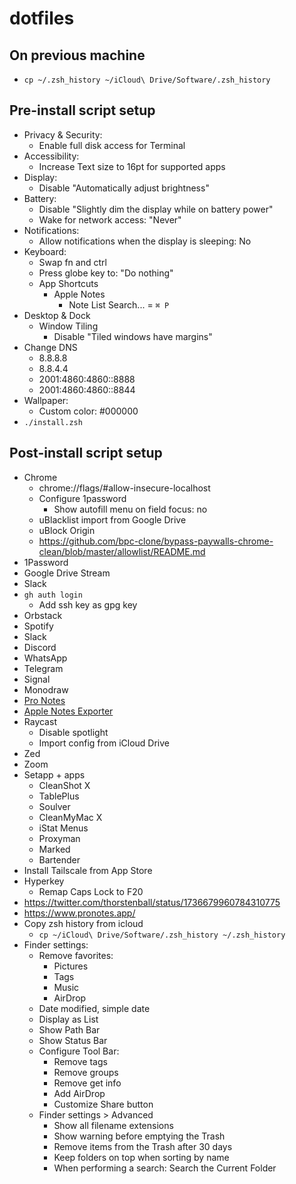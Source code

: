 # dotfiles

## On previous machine

- `cp ~/.zsh_history ~/iCloud\ Drive/Software/.zsh_history`

## Pre-install script setup

- Privacy & Security:
  - Enable full disk access for Terminal
- Accessibility:
  - Increase Text size to 16pt for supported apps
- Display:
  - Disable "Automatically adjust brightness"
- Battery:
  - Disable "Slightly dim the display while on battery power"
  - Wake for network access: "Never"
- Notifications:
  - Allow notifications when the display is sleeping: No
- Keyboard:
  - Swap fn and ctrl
  - Press globe key to: "Do nothing"
  - App Shortcuts
    - Apple Notes
      - Note List Search... = `⌘ P`
- Desktop & Dock
  - Window Tiling
    - Disable "Tiled windows have margins"
- Change DNS
  - 8.8.8.8
  - 8.8.4.4
  - 2001:4860:4860::8888
  - 2001:4860:4860::8844
- Wallpaper:
  - Custom color: #000000
- `./install.zsh`

## Post-install script setup

- Chrome
  - chrome://flags/#allow-insecure-localhost
  - Configure 1password
    - Show autofill menu on field focus: no
  - uBlacklist import from Google Drive
  - uBlock Origin
  - https://github.com/bpc-clone/bypass-paywalls-chrome-clean/blob/master/allowlist/README.md
- 1Password
- Google Drive Stream
- Slack
- `gh auth login`
  - Add ssh key as gpg key
- Orbstack
- Spotify
- Slack
- Discord
- WhatsApp
- Telegram
- Signal
- Monodraw
- [Pro Notes](https://pronotes.app/direct-download)
- [Apple Notes Exporter](https://apps.apple.com/us/app/exporter/id1099120373?mt=12)
- Raycast
  - Disable spotlight
  - Import config from iCloud Drive
- Zed
- Zoom
- Setapp + apps
  - CleanShot X
  - TablePlus
  - Soulver
  - CleanMyMac X
  - iStat Menus
  - Proxyman
  - Marked
  - Bartender
- Install Tailscale from App Store
- Hyperkey
  - Remap Caps Lock to F20
- https://twitter.com/thorstenball/status/1736679960784310775
- https://www.pronotes.app/
- Copy zsh history from icloud
  - `cp ~/iCloud\ Drive/Software/.zsh_history ~/.zsh_history`
- Finder settings:
  - Remove favorites:
    - Pictures
    - Tags
    - Music
    - AirDrop
  - Date modified, simple date
  - Display as List
  - Show Path Bar
  - Show Status Bar
  - Configure Tool Bar:
    - Remove tags
    - Remove groups
    - Remove get info
    - Add AirDrop
    - Customize Share button
  - Finder settings > Advanced
    - Show all filename extensions
    - Show warning before emptying the Trash
    - Remove items from the Trash after 30 days
    - Keep folders on top when sorting by name
    - When performing a search: Search the Current Folder
